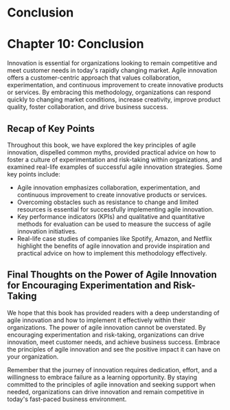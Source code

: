 # Conclusion

Chapter 10: Conclusion
======================

Innovation is essential for organizations looking to remain competitive and meet customer needs in today's rapidly changing market. Agile innovation offers a customer-centric approach that values collaboration, experimentation, and continuous improvement to create innovative products or services. By embracing this methodology, organizations can respond quickly to changing market conditions, increase creativity, improve product quality, foster collaboration, and drive business success.

Recap of Key Points
-------------------

Throughout this book, we have explored the key principles of agile innovation, dispelled common myths, provided practical advice on how to foster a culture of experimentation and risk-taking within organizations, and examined real-life examples of successful agile innovation strategies. Some key points include:

* Agile innovation emphasizes collaboration, experimentation, and continuous improvement to create innovative products or services.
* Overcoming obstacles such as resistance to change and limited resources is essential for successfully implementing agile innovation.
* Key performance indicators (KPIs) and qualitative and quantitative methods for evaluation can be used to measure the success of agile innovation initiatives.
* Real-life case studies of companies like Spotify, Amazon, and Netflix highlight the benefits of agile innovation and provide inspiration and practical advice on how to implement this methodology effectively.

Final Thoughts on the Power of Agile Innovation for Encouraging Experimentation and Risk-Taking
-----------------------------------------------------------------------------------------------

We hope that this book has provided readers with a deep understanding of agile innovation and how to implement it effectively within their organizations. The power of agile innovation cannot be overstated. By encouraging experimentation and risk-taking, organizations can drive innovation, meet customer needs, and achieve business success. Embrace the principles of agile innovation and see the positive impact it can have on your organization.

Remember that the journey of innovation requires dedication, effort, and a willingness to embrace failure as a learning opportunity. By staying committed to the principles of agile innovation and seeking support when needed, organizations can drive innovation and remain competitive in today's fast-paced business environment.

